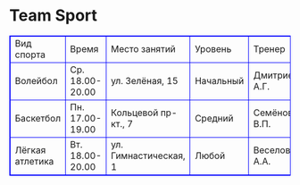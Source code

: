 
<html>
    <h1>Team Sport</h1>
    <table style="border:1px solid blue;">
        <tr>
            <td style="border:1px solid blue;">Вид спорта</td>
            <td style="border:1px solid blue;">Время</td>
            <td style="border:1px solid blue;">Место занятий</td>
            <td style="border:1px solid blue;">Уровень</td>
            <td style="border:1px solid blue;">Тренер</td>
        </tr>
        <tr>
            <td style="border:1px solid blue;">Волейбол</td>
            <td style="border:1px solid blue;">Ср. 18.00-20.00</td>
            <td style="border:1px solid blue;">ул. Зелёная, 15</td>
            <td style="border:1px solid blue;">Начальный</td>
            <td style="border:1px solid blue;">Дмитриев А.Г.</td>
        </tr>
        <tr>
            <td style="border:1px solid blue;">Баскетбол</td>
            <td style="border:1px solid blue;">Пн. 17.00-19.00</td>
            <td style="border:1px solid blue;">Кольцевой пр-кт., 7</td>
            <td style="border:1px solid blue;">Средний</td>
            <td style="border:1px solid blue;">Семёнов В.П.</td>
        </tr>
        <tr>
            <td style="border:1px solid blue;">Лёгкая атлетика</td>
            <td style="border:1px solid blue;">Вт. 18.00-20.00</td>
            <td style="border:1px solid blue;">ул. Гимнастическая, 1</td>
            <td style="border:1px solid blue;">Любой</td>
            <td style="border:1px solid blue;">Веселова А.А.</td>
        </tr>
    </table>
</html>

